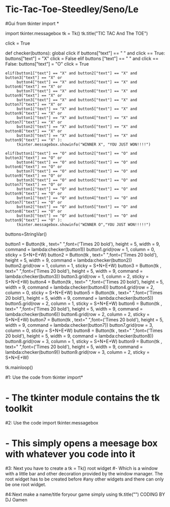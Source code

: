# Tic-Tac-Toe-Steedley/Seno/Le
#Gui
from tkinter import *

import tkinter.messagebox
tk = Tk()
tk.title("TIC TAC And The TOE")

click = True

def checker(buttons):
	global click
	if buttons["text"] == " " and click == True:
		buttons["text"] = "X"
		click = False
	elif buttons ["text"] == " " and click == False:
		buttons["text"] = "O"
		click = True

	elif(button1["text"] == "X" and button2["text"] == "X" and button3["text"] == "X" or
	     button4["text"] == "X" and button5["text"] == "X" and button6["text"] == "X" or
	     button7["text"] == "X" and button8["text"] == "X" and button9["text"] == "X" or
	     button3["text"] == "X" and button5["text"] == "X" and button7["text"] == "X" or
	     button1["text"] == "X" and button5["text"] == "X" and button9["text"] == "X" or
	     button1["text"] == "X" and button4["text"] == "X" and button7["text"] == "X" or
	     button2["text"] == "X" and button5["text"] == "X" and button8["text"] == "X" or
	     button3["text"] == "X" and button6["text"] == "X" and button9["text"] == "X" ):
	     tkinter.messagebox.showinfo("WINNER X", "YOU JUST WON!!!!")

	elif(button1["text"] == "O" and button2["text"] == "O" and button3["text"] == "O" or
	     button4["text"] == "O" and button5["text"] == "O" and button6["text"] == "O" or
	     button7["text"] == "O" and button8["text"] == "O" and button9["text"] == "O" or
	     button3["text"] == "O" and button5["text"] == "O" and button7["text"] == "O" or
	     button1["text"] == "O" and button5["text"] == "O" and button9["text"] == "O" or
	     button1["text"] == "O" and button4["text"] == "O" and button7["text"] == "O" or
	     button2["text"] == "O" and button5["text"] == "O" and button8["text"] == "O" or
	     button3["text"] == "O" and button6["text"] == "O" and button9["text"] == "O" ):
	     tkinter.messagebox.showinfo("WINNER O","YOU JUST WON!!!!!")

buttons=StringVar()

button1 = Button(tk , text=" ",font=('Times 20 bold'), height = 5, width = 9, command = lambda:checker(button1))
button1.grid(row = 1, column = 0, sticky = S+N+E+W)
button2 = Button(tk , text=" ",font=('Times 20 bold'), height = 5, width = 9, command = lambda:checker(button2))
button2.grid(row = 1, column = 1, sticky = S+N+E+W)
button3 = Button(tk , text=" ",font=('Times 20 bold'), height = 5, width = 9, command = lambda:checker(button3))
button3.grid(row = 1, column = 2, sticky = S+N+E+W)
button4 = Button(tk , text=" ",font=('Times 20 bold'), height = 5, width = 9, command = lambda:checker(button4))
button4.grid(row = 2, column = 0, sticky = S+N+E+W)
button5 = Button(tk , text=" ",font=('Times 20 bold'), height = 5, width = 9, command = lambda:checker(button5))
button5.grid(row = 2, column = 1, sticky = S+N+E+W)
button6 = Button(tk , text=" ",font=('Times 20 bold'), height = 5, width = 9, command = lambda:checker(button6))
button6.grid(row = 2, column = 2, sticky = S+N+E+W)
button7 = Button(tk , text=" ",font=('Times 20 bold'), height = 5, width = 9, command = lambda:checker(button7))
button7.grid(row = 3, column = 0, sticky = S+N+E+W)
button8 = Button(tk , text=" ",font=('Times 20 bold'), height = 5, width = 9, command = lambda:checker(button8))
button8.grid(row = 3, column = 1, sticky = S+N+E+W)
button9 = Button(tk , text=" ",font=('Times 20 bold'), height = 5, width = 9, command = lambda:checker(button9))
button9.grid(row = 3, column = 2, sticky = S+N+E+W)

tk.mainloop()


#1: Use the code from tkinter import*
   # - The tkinter module contains the tk toolkit

#2: Use the code import tkinter.messagebox
   # - This simply opens a meesage box with whatever you code into it

#3: Next you have to create a tk = Tk() root widget
    #- Which is a window with a little bar and other decoration provided by the window manager. The root widget has to be created before #any other widgets and there can only be one root widget.

#4:Next make a name/title foryour game simply using tk.title("")
CODING BY DJ Oamen
